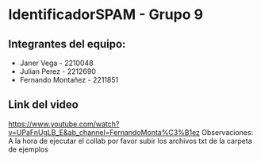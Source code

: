 # IdentificadorSPAM - Grupo 9
## Integrantes del equipo:
- Janer Vega - 2210048
- Julian Perez - 2212690
- Fernando Montañez - 2211851

## Link del video
https://www.youtube.com/watch?v=UPaFnUgLB_E&ab_channel=FernandoMonta%C3%B1ez
Observaciones: A la hora de ejecutar el collab por favor subir los archivos txt de la carpeta de ejemplos
